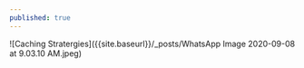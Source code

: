 ```yaml
---
published: true
---
```

![Caching Stratergies]({{site.baseurl}}/_posts/WhatsApp Image 2020-09-08 at 9.03.10 AM.jpeg)
